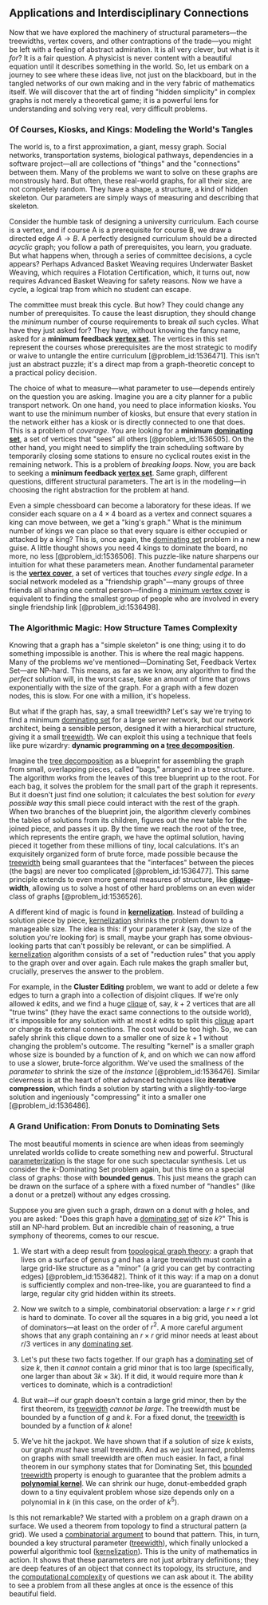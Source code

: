 ## Applications and Interdisciplinary Connections

Now that we have explored the machinery of structural parameters—the treewidths, vertex covers, and other contraptions of the trade—you might be left with a feeling of abstract admiration. It is all very clever, but what is it *for*? It is a fair question. A physicist is never content with a beautiful equation until it describes something in the world. So, let us embark on a journey to see where these ideas live, not just on the blackboard, but in the tangled networks of our own making and in the very fabric of mathematics itself. We will discover that the art of finding "hidden simplicity" in complex graphs is not merely a theoretical game; it is a powerful lens for understanding and solving very real, very difficult problems.

### Of Courses, Kiosks, and Kings: Modeling the World's Tangles

The world is, to a first approximation, a giant, messy graph. Social networks, transportation systems, biological pathways, dependencies in a software project—all are collections of "things" and the "connections" between them. Many of the problems we want to solve on these graphs are monstrously hard. But often, these real-world graphs, for all their size, are not completely random. They have a shape, a structure, a kind of hidden skeleton. Our parameters are simply ways of measuring and describing that skeleton.

Consider the humble task of designing a university curriculum. Each course is a vertex, and if course A is a prerequisite for course B, we draw a directed edge $A \to B$. A perfectly designed curriculum should be a directed *acyclic* graph; you follow a path of prerequisites, you learn, you graduate. But what happens when, through a series of committee decisions, a cycle appears? Perhaps Advanced Basket Weaving requires Underwater Basket Weaving, which requires a Flotation Certification, which, it turns out, now requires Advanced Basket Weaving for safety reasons. Now we have a cycle, a logical trap from which no student can escape.

The committee must break this cycle. But how? They could change any number of prerequisites. To cause the least disruption, they should change the *minimum* number of course requirements to break *all* such cycles. What have they just asked for? They have, without knowing the fancy name, asked for a **minimum feedback [vertex set](@article_id:266865)**. The vertices in this set represent the courses whose prerequisites are the most strategic to modify or waive to untangle the entire curriculum [@problem_id:1536471]. This isn't just an abstract puzzle; it's a direct map from a graph-theoretic concept to a practical policy decision.

The choice of what to measure—what parameter to use—depends entirely on the question you are asking. Imagine you are a city planner for a public transport network. On one hand, you need to place information kiosks. You want to use the minimum number of kiosks, but ensure that every station in the network either has a kiosk or is directly connected to one that does. This is a problem of *coverage*. You are looking for a **minimum [dominating set](@article_id:266066)**, a set of vertices that "sees" all others [@problem_id:1536505]. On the other hand, you might need to simplify the train scheduling software by temporarily closing some stations to ensure no cyclical routes exist in the remaining network. This is a problem of *breaking loops*. Now, you are back to seeking a **minimum feedback [vertex set](@article_id:266865)**. Same graph, different questions, different structural parameters. The art is in the modeling—in choosing the right abstraction for the problem at hand.

Even a simple chessboard can become a laboratory for these ideas. If we consider each square on a $4 \times 4$ board as a vertex and connect squares a king can move between, we get a "king's graph." What is the minimum number of kings we can place so that every square is either occupied or attacked by a king? This is, once again, the [dominating set](@article_id:266066) problem in a new guise. A little thought shows you need 4 kings to dominate the board, no more, no less [@problem_id:1536506]. This puzzle-like nature sharpens our intuition for what these parameters mean. Another fundamental parameter is the **[vertex cover](@article_id:260113)**, a set of vertices that touches *every single edge*. In a social network modeled as a "friendship graph"—many groups of three friends all sharing one central person—finding a [minimum vertex cover](@article_id:264825) is equivalent to finding the smallest group of people who are involved in every single friendship link [@problem_id:1536498].

### The Algorithmic Magic: How Structure Tames Complexity

Knowing that a graph has a "simple skeleton" is one thing; using it to do something impossible is another. This is where the real magic happens. Many of the problems we've mentioned—Dominating Set, Feedback Vertex Set—are NP-hard. This means, as far as we know, any algorithm to find the *perfect* solution will, in the worst case, take an amount of time that grows exponentially with the size of the graph. For a graph with a few dozen nodes, this is slow. For one with a million, it's hopeless.

But what if the graph has, say, a small treewidth? Let's say we're trying to find a minimum [dominating set](@article_id:266066) for a large server network, but our network architect, being a sensible person, designed it with a hierarchical structure, giving it a small [treewidth](@article_id:263410). We can exploit this using a technique that feels like pure wizardry: **dynamic programming on a [tree decomposition](@article_id:267767)**.

Imagine the [tree decomposition](@article_id:267767) as a blueprint for assembling the graph from small, overlapping pieces, called "bags," arranged in a tree structure. The algorithm works from the leaves of this tree blueprint up to the root. For each bag, it solves the problem for the small part of the graph it represents. But it doesn't just find one solution; it calculates the best solution for *every possible way* this small piece could interact with the rest of the graph. When two branches of the blueprint join, the algorithm cleverly combines the tables of solutions from its children, figures out the new table for the joined piece, and passes it up. By the time we reach the root of the tree, which represents the entire graph, we have the optimal solution, having pieced it together from these millions of tiny, local calculations. It's an exquisitely organized form of brute force, made possible because the [treewidth](@article_id:263410) being small guarantees that the "interfaces" between the pieces (the bags) are never too complicated [@problem_id:1536477]. This same principle extends to even more general measures of structure, like **[clique](@article_id:275496)-width**, allowing us to solve a host of other hard problems on an even wider class of graphs [@problem_id:1536526].

A different kind of magic is found in **[kernelization](@article_id:262053)**. Instead of building a solution piece by piece, [kernelization](@article_id:262053) shrinks the problem down to a manageable size. The idea is this: if your parameter $k$ (say, the size of the solution you're looking for) is small, maybe your graph has some obvious-looking parts that can't possibly be relevant, or can be simplified. A [kernelization](@article_id:262053) algorithm consists of a set of "reduction rules" that you apply to the graph over and over again. Each rule makes the graph smaller but, crucially, preserves the answer to the problem.

For example, in the **Cluster Editing** problem, we want to add or delete a few edges to turn a graph into a collection of disjoint cliques. If we're only allowed $k$ edits, and we find a huge [clique](@article_id:275496) of, say, $k+2$ vertices that are all "true twins" (they have the exact same connections to the outside world), it's impossible for any solution with at most $k$ edits to split this [clique](@article_id:275496) apart or change its external connections. The cost would be too high. So, we can safely shrink this clique down to a smaller one of size $k+1$ without changing the problem's outcome. The resulting "kernel" is a smaller graph whose size is bounded by a function of $k$, and on which we can now afford to use a slower, brute-force algorithm. We've used the smallness of the *parameter* to shrink the size of the *instance* [@problem_id:1536476]. Similar cleverness is at the heart of other advanced techniques like **iterative compression**, which finds a solution by starting with a slightly-too-large solution and ingeniously "compressing" it into a smaller one [@problem_id:1536486].

### A Grand Unification: From Donuts to Dominating Sets

The most beautiful moments in science are when ideas from seemingly unrelated worlds collide to create something new and powerful. Structural [parameterization](@article_id:264669) is the stage for one such spectacular synthesis. Let us consider the $k$-Dominating Set problem again, but this time on a special class of graphs: those with **bounded genus**. This just means the graph can be drawn on the surface of a sphere with a fixed number of "handles" (like a donut or a pretzel) without any edges crossing.

Suppose you are given such a graph, drawn on a donut with $g$ holes, and you are asked: "Does this graph have a [dominating set](@article_id:266066) of size $k$?" This is still an NP-hard problem. But an incredible chain of reasoning, a true symphony of theorems, comes to our rescue.

1.  We start with a deep result from [topological graph theory](@article_id:272469): a graph that lives on a surface of genus $g$ and has a large treewidth must contain a large grid-like structure as a "minor" (a grid you can get by contracting edges) [@problem_id:1536482]. Think of it this way: if a map on a donut is sufficiently complex and non-tree-like, you are guaranteed to find a large, regular city grid hidden within its streets.

2.  Now we switch to a simple, combinatorial observation: a large $r \times r$ grid is hard to dominate. To cover all the squares in a big grid, you need a lot of dominators—at least on the order of $r^2$. A more careful argument shows that any graph containing an $r \times r$ grid minor needs at least about $r/3$ vertices in any [dominating set](@article_id:266066).

3.  Let's put these two facts together. If our graph has a [dominating set](@article_id:266066) of size $k$, then it *cannot* contain a grid minor that is too large (specifically, one larger than about $3k \times 3k$). If it did, it would require more than $k$ vertices to dominate, which is a contradiction!

4.  But wait—if our graph doesn't contain a large grid minor, then by the first theorem, its [treewidth](@article_id:263410) *cannot be large*. The treewidth must be bounded by a function of $g$ and $k$. For a fixed donut, the [treewidth](@article_id:263410) is bounded by a function of $k$ alone!

5.  We've hit the jackpot. We have shown that if a solution of size $k$ exists, our graph *must* have small treewidth. And as we just learned, problems on graphs with small treewidth are often much easier. In fact, a final theorem in our symphony states that for Dominating Set, this [bounded treewidth](@article_id:264672) property is enough to guarantee that the problem admits a **[polynomial kernel](@article_id:269546)**. We can shrink our huge, donut-embedded graph down to a tiny equivalent problem whose size depends only on a polynomial in $k$ (in this case, on the order of $k^5$).

Is this not remarkable? We started with a problem on a graph drawn on a surface. We used a theorem from topology to find a structural pattern (a grid). We used a [combinatorial argument](@article_id:265822) to bound that pattern. This, in turn, bounded a key structural parameter ([treewidth](@article_id:263410)), which finally unlocked a powerful algorithmic tool ([kernelization](@article_id:262053)). This is the unity of mathematics in action. It shows that these parameters are not just arbitrary definitions; they are deep features of an object that connect its topology, its structure, and the [computational complexity](@article_id:146564) of questions we can ask about it. The ability to see a problem from all these angles at once is the essence of this beautiful field.